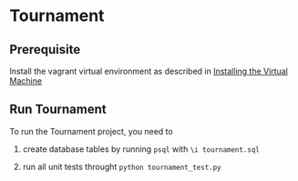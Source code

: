 # Tournament

## Prerequisite

Install the vagrant virtual environment as described in [Installing the Virtual Machine](https://classroom.udacity.com/nanodegrees/nd004/parts/0041345405/modules/353202897075460/lessons/3423258756/concepts/14c72fe3-e3fe-4959-9c4b-467cf5b7c3a0)

## Run Tournament

To run the Tournament project, you need to

1. create database tables by running `psql` with
```\i tournament.sql```

2. run all unit tests throught
```python tournament_test.py```

